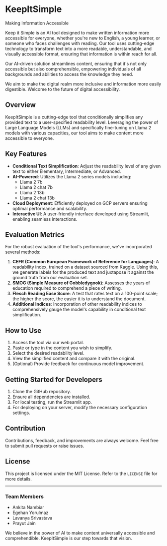 # KeepItSimple 
Making Information Accessible

Keep it Simple is an AI tool designed to make written information more accessible for everyone, whether you're new to English, a young learner, or someone who faces challenges with reading. Our tool uses cutting-edge technology to transform text into a more readable, understandable, and visually accessible format, ensuring that information is within reach for all.  

Our AI-driven solution streamlines content, ensuring that it's not only accessible but also comprehensible, empowering individuals of all backgrounds and abilities to access the knowledge they need. 

We aim to make the digital realm more inclusive and information more easily digestible. Welcome to the future of digital accessibility.

## Overview
KeepItSimple is a cutting-edge tool that conditionally simplifies any provided text to a user-specified readability level. Leveraging the power of Large Language Models (LLMs) and specifically fine-tuning on Llama 2 models with various capacities, our tool aims to make content more accessible to everyone.

## Key Features
- **Conditional Text Simplification**: Adjust the readability level of any given text to either Elementary, Intermediate, or Advanced.
- **AI-Powered**: Utilizes the Llama 2 series models including:
    - Llama 2 7b
    - Llama 2 chat 7b
    - Llama 2 13b
    - Llama 2 chat 13b
- **Cloud Deployment**: Efficiently deployed on GCP servers ensuring optimal performance and scalability.
- **Interactive UI**: A user-friendly interface developed using Streamlit, enabling seamless interactions.

## Evaluation Metrics
For the robust evaluation of the tool's performance, we've incorporated several methods:
1. **CEFR (Common European Framework of Reference for Languages)**: A readability index, trained on a dataset sourced from Kaggle. Using this, we generate labels for the produced text and juxtapose it against the ground truth from our evaluation set.
2. **SMOG (Simple Measure of Gobbledygook)**: Assesses the years of education required to comprehend a piece of writing.
3. **Flesch Reading Ease Score**: A test that rates text on a 100-point scale; the higher the score, the easier it is to understand the document.
4. **Additional Indices**: Incorporation of other readability indices to comprehensively gauge the model's capability in conditional text simplification.

## How to Use
1. Access the tool via our web portal.
2. Paste or type in the content you wish to simplify.
3. Select the desired readability level.
4. View the simplified content and compare it with the original.
5. (Optional) Provide feedback for continuous model improvement.

## Getting Started for Developers
1. Clone the GitHub repository.
2. Ensure all dependencies are installed.
3. For local testing, run the Streamlit app.
4. For deploying on your server, modify the necessary configuration settings.

## Contribution
Contributions, feedback, and improvements are always welcome. Feel free to submit pull requests or raise issues.

## License
This project is licensed under the MIT License. Refer to the `LICENSE` file for more details.

---

### Team Members
- Ankita Nambiar
- Egehan Yorulmaz
- Lavanya Srivastava
- Prayut Jain

We believe in the power of AI to make content universally accessible and comprehendible. KeepItSimple is our step towards that vision.

